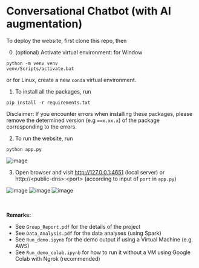 # Conversational Chatbot (with AI augmentation)

To deploy the website, first clone this repo, then

0. (optional) Activate virtual environment: for Window
```
python -m venv venv
venv/Scripts/activate.bat
```
or for Linux, create a new `conda` virtual environment.

1. To install all the packages, run
```
pip install -r requirements.txt
```
Disclaimer: If you encounter errors when installing these packages, please remove the determined version (e.g `==x.xx.x`) of the package corresponding to the errors.

2. To run the website, run
```
python app.py
```
![image](https://user-images.githubusercontent.com/30380242/166956340-e293d9e8-6ed4-44ac-be96-060209af78ae.png)

3. Open browser and visit http://127.0.0.1:4651 (local server) or http://\<public-dns>:\<port> (according to input of `port` in `app.py`)

![image](https://user-images.githubusercontent.com/100040846/168464011-fd88dec2-a624-4722-8d20-b4f6a3a6a9e2.png)
![image](https://user-images.githubusercontent.com/30380242/167367734-42c5d252-db9f-481e-8389-f8d5865ce987.png)
![image](https://user-images.githubusercontent.com/30380242/167367810-2da8ecd2-d3dd-4dc5-bf2e-6c3bf9c9f09a.png)

<br><br>
**Remarks:**
* See `Group_Report.pdf` for the details of the project
* See `Data_Analysis.pdf` for the data analyses (using Spark)
* See `Run_demo.ipynb` for the demo output if using a Virtual Machine (e.g. AWS)
* See `Run_demo_colab.ipynb` for how to run it without a VM using Google Colab with Ngrok (recommended)
